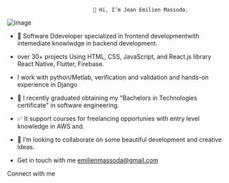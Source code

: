 
                                👋 Hi, I’m Jean Emilien Massoda.

![image](https://user-images.githubusercontent.com/113721244/226675881-cbd4dc38-bfc9-4616-b740-6ccd89dfb54f.png)

- 👀 Software Ddeveloper specialized in frontend developmentwith intemediate knowlwdge in backend development.

- over 30+ projects Using HTML, CSS, JavaScript, and React.js library React Native, Flutter, Firebase.

- I work with python/Metlab, verification and validation and hands-on experience in Django 

- 🌱 I recently graduated obtaining my "Bachelors in Technologies certificate" in software engineering. 

- ✅ It support courses for freelancing opportunies with entry level knowledge in AWS and.

- 💞️ I’m looking to collaborate on  some beautiful development and creative Ideas. 

- Get in touch with me emilienmassoda@gmail.com

Connect with me




<!---
J-Massoda/J-Massoda is a ✨ special ✨ repository because its `README.md` (this file) appears on your GitHub profile.
You can click the Preview link to take a look at your changes.
--->
